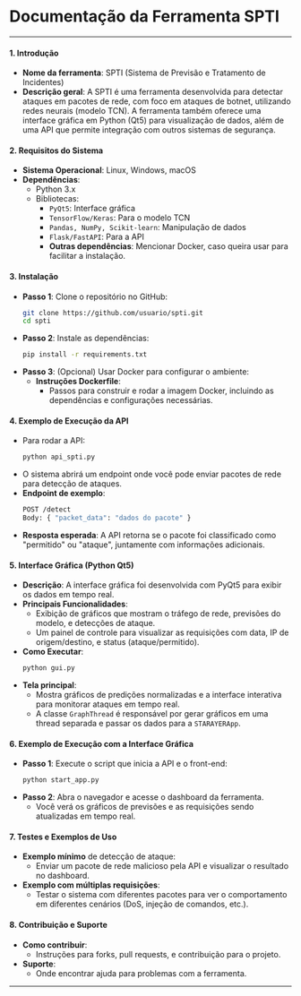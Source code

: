 # Documentação da Ferramenta SPTI

---

#### 1. **Introdução**
   - **Nome da ferramenta**: SPTI (Sistema de Previsão e Tratamento de Incidentes)
   - **Descrição geral**: A SPTI é uma ferramenta desenvolvida para detectar ataques em pacotes de rede, com foco em ataques de botnet, utilizando redes neurais (modelo TCN). A ferramenta também oferece uma interface gráfica em Python (Qt5) para visualização de dados, além de uma API que permite integração com outros sistemas de segurança.

#### 2. **Requisitos do Sistema**
   - **Sistema Operacional**: Linux, Windows, macOS
   - **Dependências**:
     - Python 3.x
     - Bibliotecas:
       - `PyQt5`: Interface gráfica
       - `TensorFlow/Keras`: Para o modelo TCN
       - `Pandas, NumPy, Scikit-learn`: Manipulação de dados
       - `Flask/FastAPI`: Para a API
       - **Outras dependências**: Mencionar Docker, caso queira usar para facilitar a instalação.
   
#### 3. **Instalação**
   - **Passo 1**: Clone o repositório no GitHub:
     ```bash
     git clone https://github.com/usuario/spti.git
     cd spti
     ```
   - **Passo 2**: Instale as dependências:
     ```bash
     pip install -r requirements.txt
     ```
   - **Passo 3**: (Opcional) Usar Docker para configurar o ambiente:
     - **Instruções Dockerfile**:
       - Passos para construir e rodar a imagem Docker, incluindo as dependências e configurações necessárias.
   
#### 4. **Exemplo de Execução da API**
   - Para rodar a API:
     ```bash
     python api_spti.py
     ```
   - O sistema abrirá um endpoint onde você pode enviar pacotes de rede para detecção de ataques.
   - **Endpoint de exemplo**:
     ```bash
     POST /detect
     Body: { "packet_data": "dados do pacote" }
     ```
   - **Resposta esperada**: A API retorna se o pacote foi classificado como "permitido" ou "ataque", juntamente com informações adicionais.

#### 5. **Interface Gráfica (Python Qt5)**
   - **Descrição**: A interface gráfica foi desenvolvida com PyQt5 para exibir os dados em tempo real.
   - **Principais Funcionalidades**:
     - Exibição de gráficos que mostram o tráfego de rede, previsões do modelo, e detecções de ataque.
     - Um painel de controle para visualizar as requisições com data, IP de origem/destino, e status (ataque/permitido).
   - **Como Executar**:
     ```bash
     python gui.py
     ```
   - **Tela principal**: 
     - Mostra gráficos de predições normalizadas e a interface interativa para monitorar ataques em tempo real.
     - A classe `GraphThread` é responsável por gerar gráficos em uma thread separada e passar os dados para a `STARAYERApp`.

#### 6. **Exemplo de Execução com a Interface Gráfica**
   - **Passo 1**: Execute o script que inicia a API e o front-end:
     ```bash
     python start_app.py
     ```
   - **Passo 2**: Abra o navegador e acesse o dashboard da ferramenta.
     - Você verá os gráficos de previsões e as requisições sendo atualizadas em tempo real.

#### 7. **Testes e Exemplos de Uso**
   - **Exemplo mínimo** de detecção de ataque:
     - Enviar um pacote de rede malicioso pela API e visualizar o resultado no dashboard.
   - **Exemplo com múltiplas requisições**:
     - Testar o sistema com diferentes pacotes para ver o comportamento em diferentes cenários (DoS, injeção de comandos, etc.).

#### 8. **Contribuição e Suporte**
   - **Como contribuir**:
     - Instruções para forks, pull requests, e contribuição para o projeto.
   - **Suporte**:
     - Onde encontrar ajuda para problemas com a ferramenta.

---
